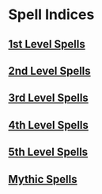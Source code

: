 # Spell Indices

## [1st Level Spells](Spells%20by%20Level/Level%201/1st%20Level%20Spells.md)

## [2nd Level Spells](Spells%20by%20Level/Level%202/2nd%20Level%20Spells.md)

## [3rd Level Spells](Spells%20by%20Level/Level%203/3rd%20Level%20Spells.md)

## [4th Level Spells](Spells%20by%20Level/Level%204/4th%20Level%20Spells.md)

## [5th Level Spells](Spells%20by%20Level/Level%205/5th%20Level%20Spells.md)

## [Mythic Spells](Spells%20by%20Level/Mythic/!Mythic%20Spells.md)
